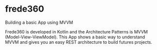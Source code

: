 # frede360
Building a basic App using MVVM 

Frede360 is developed in Kotlin and the Architecture Patterns is MVVM (Model-View-ViewModel).
This App shows a basic way to understand MVVM and gives you an easy REST architecture to build futures projects.
